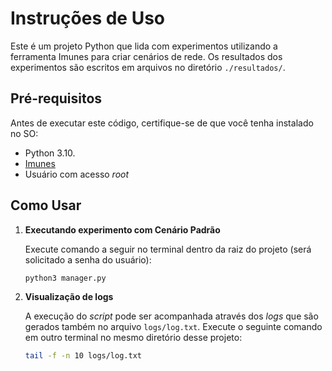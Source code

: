 # Instruções de Uso

Este é um projeto Python que lida com experimentos utilizando a ferramenta Imunes para criar cenários de rede. Os resultados dos experimentos são escritos em arquivos no diretório `./resultados/`.

## Pré-requisitos

Antes de executar este código, certifique-se de que você tenha instalado no SO:

- Python 3.10.
- [Imunes](https://github.com/imunes/imunes)
- Usuário com acesso *root*

## Como Usar

1. **Executando experimento com Cenário Padrão**

   <!-- É possível criar outro cenário pela interface do Imunes e atualizar o código presente no arquivo `gerar_dados.py` para o funcionamento correto. Atualmente, o experimento só funciona com o cenário padrão ("ads-cenario.imn"). -->

   Execute comando a seguir no terminal dentro da raiz do projeto (será solicitado a senha do usuário):
      
   ```bash
   python3 manager.py
   ```

2. **Visualização de logs**

   A execução do *script* pode ser acompanhada através dos *logs* que são gerados também no arquivo `logs/log.txt`. Execute o seguinte comando em outro terminal no mesmo diretório desse projeto:

   ```bash
   tail -f -n 10 logs/log.txt
   ```